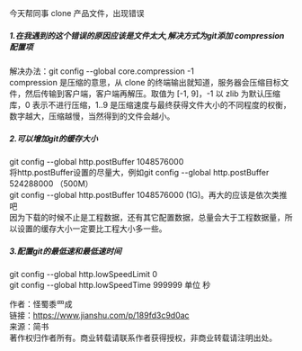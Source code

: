今天帮同事 clone 产品文件，出现错误

##### 1.在我遇到的这个错误的原因应该是文件太大,解决方式为git添加 compression 配置项
解决办法：git config --global core.compression -1<br />compression 是压缩的意思，从 clone 的终端输出就知道，服务器会压缩目标文件，然后传输到客户端，客户端再解压。取值为 [-1, 9]，-1 以 zlib 为默认压缩库，0 表示不进行压缩，1..9 是压缩速度与最终获得文件大小的不同程度的权衡，数字越大，压缩越慢，当然得到的文件会越小。
##### 2.可以增加git的缓存大小
git config --global http.postBuffer 1048576000<br />将http.postBuffer设置的尽量大，例如git config --global http.postBuffer 524288000 （500M）<br />git config --global http.postBuffer 1048576000 (1G)。再大的应该是依次类推吧<br />因为下载的时候不止是工程数据，还有其它配置数据，总量会大于工程数据量，所以设置的缓存大小一定要比工程大小多一些。
##### 3.配置git的最低速和最低速时间
git config --global http.lowSpeedLimit 0<br />git config --global http.lowSpeedTime 999999 单位 秒

作者：怪蜀黍罒成<br />链接：https://www.jianshu.com/p/189fd3c9d0ac<br />来源：简书<br />著作权归作者所有。商业转载请联系作者获得授权，非商业转载请注明出处。
